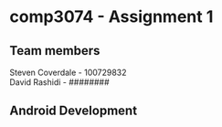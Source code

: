# comp3074 - Assignment 1 #
## Team members ##
 Steven Coverdale - 100729832 <br>
 David Rashidi - ########

## Android Development ##
